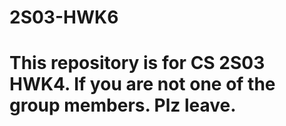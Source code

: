 # 2S03-HWK6
# This repository is for CS 2S03 HWK4. If you are not one of the group members. Plz leave.